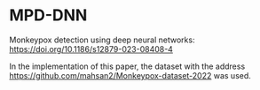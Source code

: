 # MPD-DNN

Monkeypox detection using deep neural networks: https://doi.org/10.1186/s12879-023-08408-4

In the implementation of this paper, the dataset with the address https://github.com/mahsan2/Monkeypox-dataset-2022 was used.
